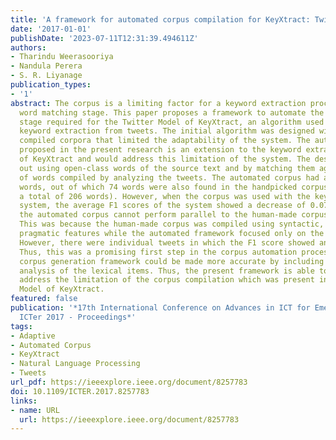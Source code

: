 ```yaml
---
title: 'A framework for automated corpus compilation for KeyXtract: Twitter model'
date: '2017-01-01'
publishDate: '2023-07-11T12:31:39.494611Z'
authors:
- Tharindu Weerasooriya
- Nandula Perera
- S. R. Liyanage
publication_types:
- '1'
abstract: The corpus is a limiting factor for a keyword extraction process with a
  word matching stage. This paper proposes a framework to automate the corpus generation
  stage required for the Twitter Model of KeyXtract, an algorithm used for essential
  keyword extraction from tweets. The initial algorithm was designed with two manually
  compiled corpora that limited the adaptability of the system. The automated framework
  proposed in the present research is an extension to the keyword extraction process
  of KeyXtract and would address this limitation of the system. The design was carried
  out using open-class words of the source text and by matching them against the bag
  of words compiled by analyzing the tweets. The automated corpus had a total of 138
  words, out of which 74 words were also found in the handpicked corpus (which had
  a total of 206 words). However, when the corpus was used with the keyword extraction
  system, the average F1 scores of the system showed a decrease of 0.07, proving that
  the automated corpus cannot perform parallel to the human-made corpus in complexity.
  This was because the human-made corpus was compiled using syntactic, semantic and
  pragmatic features while the automated framework focused only on the syntactic features.
  However, there were individual tweets in which the F1 score showed an increase.
  Thus, this was a promising first step in the corpus automation process. The automatic
  corpus generation framework could be made more accurate by including the semantic
  analysis of the lexical items. Thus, the present framework is able to substantially
  address the limitation of the corpus compilation which was present in the Twitter
  Model of KeyXtract.
featured: false
publication: '*17th International Conference on Advances in ICT for Emerging Regions,
  ICTer 2017 - Proceedings*'
tags:
- Adaptive
- Automated Corpus
- KeyXtract
- Natural Language Processing
- Tweets
url_pdf: https://ieeexplore.ieee.org/document/8257783
doi: 10.1109/ICTER.2017.8257783
links:
- name: URL
  url: https://ieeexplore.ieee.org/document/8257783
---
```


